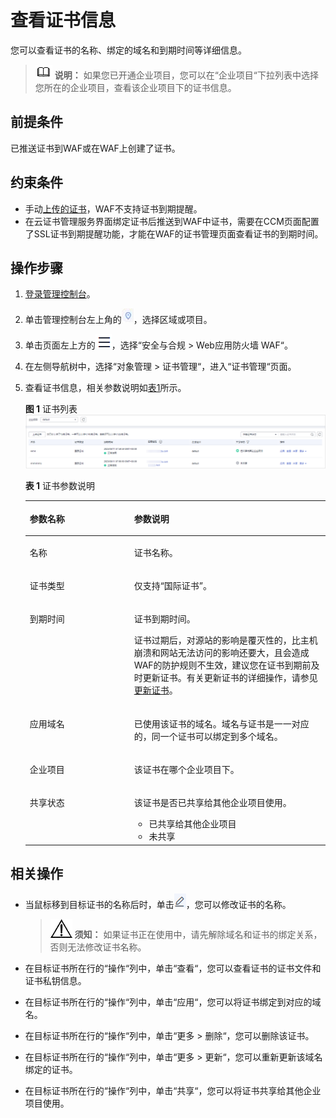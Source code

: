 # 查看证书信息<a name="waf_01_0282"></a>

您可以查看证书的名称、绑定的域名和到期时间等详细信息。

>![](public_sys-resources/icon-note.gif) **说明：** 
>如果您已开通企业项目，您可以在“企业项目“下拉列表中选择您所在的企业项目，查看该企业项目下的证书信息。

## 前提条件<a name="section12726112995613"></a>

已推送证书到WAF或在WAF上创建了证书。

## 约束条件<a name="section75686619469"></a>

-   手动[上传的证书](上传证书.md)，WAF不支持证书到期提醒。
-   在云证书管理服务界面绑定证书后推送到WAF中证书，需要在CCM页面配置了SSL证书到期提醒功能，才能在WAF的证书管理页面查看证书的到期时间。

## 操作步骤<a name="section3817437161619"></a>

1.  [登录管理控制台](https://console.huaweicloud.com/?locale=zh-cn)。
2.  单击管理控制台左上角的![](figures/选择区域图标-116.jpg)，选择区域或项目。
3.  单击页面左上方的![](figures/icon-Service-117.png)，选择“安全与合规  \>  Web应用防火墙 WAF“。
4.  在左侧导航树中，选择“对象管理  \>  证书管理“，进入“证书管理“页面。
5.  查看证书信息，相关参数说明如[表1](#table42671747141413)所示。

    **图 1**  证书列表<a name="fig16361191931511"></a>  
    ![](figures/证书列表.png "证书列表")

    **表 1**  证书参数说明

    <a name="table42671747141413"></a>
    <table><thead align="left"><tr id="row52651447151419"><th class="cellrowborder" valign="top" width="34.75%" id="mcps1.2.3.1.1"><p id="p2265194771410"><a name="p2265194771410"></a><a name="p2265194771410"></a>参数名称</p>
    </th>
    <th class="cellrowborder" valign="top" width="65.25%" id="mcps1.2.3.1.2"><p id="p1726564781413"><a name="p1726564781413"></a><a name="p1726564781413"></a>参数说明</p>
    </th>
    </tr>
    </thead>
    <tbody><tr id="row5266647151417"><td class="cellrowborder" valign="top" width="34.75%" headers="mcps1.2.3.1.1 "><p id="p82651547171415"><a name="p82651547171415"></a><a name="p82651547171415"></a>名称</p>
    </td>
    <td class="cellrowborder" valign="top" width="65.25%" headers="mcps1.2.3.1.2 "><p id="p92651471149"><a name="p92651471149"></a><a name="p92651471149"></a>证书名称。</p>
    </td>
    </tr>
    <tr id="row12661047171413"><td class="cellrowborder" valign="top" width="34.75%" headers="mcps1.2.3.1.1 "><p id="p82666473140"><a name="p82666473140"></a><a name="p82666473140"></a>证书类型</p>
    </td>
    <td class="cellrowborder" valign="top" width="65.25%" headers="mcps1.2.3.1.2 "><p id="p12266547141414"><a name="p12266547141414"></a><a name="p12266547141414"></a>仅支持<span class="parmname" id="parmname1526624718145"><a name="parmname1526624718145"></a><a name="parmname1526624718145"></a>“国际证书”</span>。</p>
    </td>
    </tr>
    <tr id="row62661047181412"><td class="cellrowborder" valign="top" width="34.75%" headers="mcps1.2.3.1.1 "><p id="p18266174751417"><a name="p18266174751417"></a><a name="p18266174751417"></a>到期时间</p>
    </td>
    <td class="cellrowborder" valign="top" width="65.25%" headers="mcps1.2.3.1.2 "><p id="p326613471145"><a name="p326613471145"></a><a name="p326613471145"></a>证书到期时间。</p>
    <p id="p1266184731419"><a name="p1266184731419"></a><a name="p1266184731419"></a>证书过期后，对源站的影响是覆灭性的，比主机崩溃和网站无法访问的影响还要大，且会造成WAF的防护规则不生效，建议您在证书到期前及时更新证书。有关更新证书的详细操作，请参见<a href="更新证书.md">更新证书</a>。</p>
    </td>
    </tr>
    <tr id="row9267194718144"><td class="cellrowborder" valign="top" width="34.75%" headers="mcps1.2.3.1.1 "><p id="p1126774761416"><a name="p1126774761416"></a><a name="p1126774761416"></a>应用域名</p>
    </td>
    <td class="cellrowborder" valign="top" width="65.25%" headers="mcps1.2.3.1.2 "><p id="p5267174761415"><a name="p5267174761415"></a><a name="p5267174761415"></a>已使用该证书的域名。域名与证书是一一对应的，同一个证书可以绑定到多个域名。</p>
    </td>
    </tr>
    <tr id="row1039818910173"><td class="cellrowborder" valign="top" width="34.75%" headers="mcps1.2.3.1.1 "><p id="p133992981717"><a name="p133992981717"></a><a name="p133992981717"></a>企业项目</p>
    </td>
    <td class="cellrowborder" valign="top" width="65.25%" headers="mcps1.2.3.1.2 "><p id="p8605018181918"><a name="p8605018181918"></a><a name="p8605018181918"></a>该证书在哪个企业项目下。</p>
    </td>
    </tr>
    <tr id="row5634141212176"><td class="cellrowborder" valign="top" width="34.75%" headers="mcps1.2.3.1.1 "><p id="p96341612151714"><a name="p96341612151714"></a><a name="p96341612151714"></a>共享状态</p>
    </td>
    <td class="cellrowborder" valign="top" width="65.25%" headers="mcps1.2.3.1.2 "><p id="p133991094177"><a name="p133991094177"></a><a name="p133991094177"></a>该证书是否已共享给其他企业项目使用。</p>
    <a name="ul181761097196"></a><a name="ul181761097196"></a><ul id="ul181761097196"><li>已共享给其他企业项目</li><li>未共享</li></ul>
    </td>
    </tr>
    </tbody>
    </table>

## 相关操作<a name="section7382719095"></a>

-   当鼠标移到目标证书的名称后时，单击![](figures/icon-modifycaname.png)，您可以修改证书的名称。

    >![](public_sys-resources/icon-notice.gif) **须知：** 
    >如果证书正在使用中，请先解除域名和证书的绑定关系，否则无法修改证书名称。

-   在目标证书所在行的“操作“列中，单击“查看“，您可以查看证书的证书文件和证书私钥信息。
-   在目标证书所在行的“操作“列中，单击“应用“，您可以将证书绑定到对应的域名。
-   在目标证书所在行的“操作“列中，单击“更多  \>  删除“，您可以删除该证书。
-   在目标证书所在行的“操作“列中，单击“更多  \>  更新“，您可以重新更新该域名绑定的证书。
-   在目标证书所在行的“操作“列中，单击“共享“，您可以将证书共享给其他企业项目使用。

